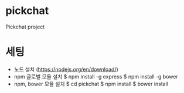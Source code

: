 # pickchat
Pickchat project

# 세팅
- 노드 설치 (https://nodejs.org/en/download/)
- npm 글로벌 모듈 설치
    $ npm install -g express
    $ npm install -g bower
- npm, bower 모듈 설치
    $ cd pickchat
    $ npm install
    $ bower install